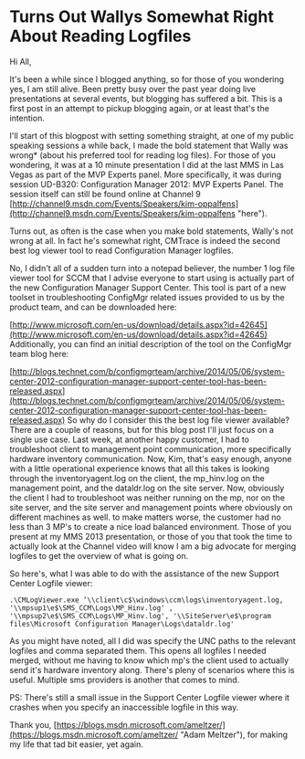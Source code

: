 # Turns Out Wallys Somewhat Right About Reading Logfiles

Hi All,

It's been a while since I blogged anything, so for those of you wondering yes, I am still alive. Been pretty busy over the past year doing live presentations at several events, but blogging has suffered a bit. This is a first post in an attempt to pickup blogging again, or at least that's the intention.

I'll start of this blogpost with setting something straight, at one of my public speaking sessions a while back, I made the bold statement that Wally was wrong* (about his preferred tool for reading log files). For those of you wondering, it was at a 10 minute presentation I did at the last MMS in Las Vegas as part of the MVP Experts panel. More specifically, it was during session UD-B320: Configuration Manager 2012: MVP Experts Panel. The session itself can still be found online at Channel 9 [http://channel9.msdn.com/Events/Speakers/kim-oppalfens](http://channel9.msdn.com/Events/Speakers/kim-oppalfens "here").

Turns out, as often is the case when you make bold statements, Wally's not wrong at all. In fact he's somewhat right, CMTrace is indeed the second best log viewer tool to read Configuration Manager logfiles.

No, I didn't all of a sudden turn into a notepad believer, the number 1 log file viewer tool for SCCM that I advise everyone to start using is actually part of the new Configuration Manager Support Center. This tool is part of a new toolset in troubleshooting ConfigMgr related issues provided to us by the product team, and can be downloaded here:

[http://www.microsoft.com/en-us/download/details.aspx?id=42645](http://www.microsoft.com/en-us/download/details.aspx?id=42645)
Additionally, you can find an initial description of the tool on the ConfigMgr team blog here: 

[http://blogs.technet.com/b/configmgrteam/archive/2014/05/06/system-center-2012-configuration-manager-support-center-tool-has-been-released.aspx](http://blogs.technet.com/b/configmgrteam/archive/2014/05/06/system-center-2012-configuration-manager-support-center-tool-has-been-released.aspx)
So why do I consider this the best log file viewer available? There are a couple of reasons, but for this blog post I'll just focus on a single use case. Last week, at another happy customer, I had to troubleshoot client to management point communication, more specifically hardware inventory communication. Now, Kim, that's easy enough, anyone with a little operational experience knows that all this takes is looking through the inventoryagent.log on the client, the mp_hinv.log on the management point, and the dataldr.log on the site server. Now, obviously the client I had to troubleshoot was neither running on the mp, nor on the site server, and the site server and management points where obviously on different machines as well. to make matters worse, the customer had no less than 3 MP's to create a nice load balanced environment. Those of you present at my MMS 2013 presentation, or those of you that took the time to actually look at the Channel video will know I am a big advocate for merging logfiles to get the overview of what is going on.

So here's, what I was able to do with the assistance of the new Support Center Logfile viewer:

```posh
.\CMLogViewer.exe ‘\\client\c$\windows\ccm\logs\inventoryagent.log, '\\mpsup1\e$\SMS_CCM\Logs\MP_Hinv.log' , '\\mpsup2\e$\SMS_CCM\Logs\MP_Hinv.log', '\\SiteServer\e$\program files\Microsoft Configuration Manager\Logs\dataldr.log'
```
As you might have noted, all I did was specify the UNC paths to the relevant logfiles and comma separated them. This opens all logfiles I needed merged, without me having to know which mp's the client used to actually send it's hardware inventory along. There's pleny of scenarios where this is useful. Multiple sms providers is another that comes to mind.

PS: There's still a small issue in the Support Center Logfile viewer where it crashes when you specify an inaccessible logfile in this way.

Thank you, [https://blogs.msdn.microsoft.com/ameltzer/](https://blogs.msdn.microsoft.com/ameltzer/ "Adam Meltzer"), for making my life that tad bit easier, yet again.